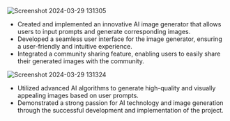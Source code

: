 ![Screenshot 2024-03-29 131305](https://github.com/priyanshutariyal02/Ai-Image-Generator/assets/138609182/708b4184-7c55-405c-b737-dae026ded6ce)

- Created and implemented an innovative AI image generator that allows users to input prompts and generate corresponding images.
- Developed a seamless user interface for the image generator, ensuring a user-friendly and intuitive experience.
- Integrated a community sharing feature, enabling users to easily share their generated images with the community.

![Screenshot 2024-03-29 131324](https://github.com/priyanshutariyal02/Ai-Image-Generator/assets/138609182/c5b84f6b-50c3-4d0f-a3c4-e197add8b083)

- Utilized advanced AI algorithms to generate high-quality and visually appealing images based on user prompts.
- Demonstrated a strong passion for AI technology and image generation through the successful development and implementation of the project.
